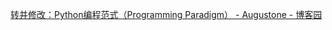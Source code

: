 
[转并修改：Python编程范式（Programming Paradigm） - Augustone - 博客园](https://www.cnblogs.com/augustone/p/11326546.html)

